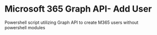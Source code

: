 # Microsoft 365 Graph API- Add User
Powershell script utilizing Graph API to create M365 users without powershell modules
